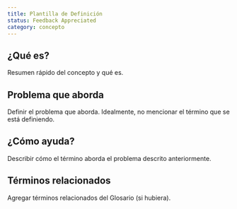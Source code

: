 ```yaml
---
title: Plantilla de Definición
status: Feedback Appreciated
category: concepto
---
```


## ¿Qué es?

Resumen rápido del concepto y qué es.

## Problema que aborda

Definir el problema que aborda. Idealmente, no mencionar el término que se está definiendo.

## ¿Cómo ayuda?

Describir cómo el término aborda el problema descrito anteriormente.

## Términos relacionados

Agregar términos relacionados del Glosario (si hubiera).
